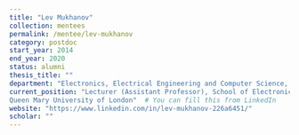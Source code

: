 ```yaml
---
title: "Lev Mukhanov"
collection: mentees
permalink: /mentee/lev-mukhanov
category: postdoc
start_year: 2014
end_year: 2020
status: alumni
thesis_title: ""
department: "Electronics, Electrical Engineering and Computer Science, Queens University Belfast"
current_position: "Lecturer (Assistant Professor), School of Electronic Engineering and Computer Science,
Queen Mary University of London"  # You can fill this from LinkedIn
website: "https://www.linkedin.com/in/lev-mukhanov-226a6451/"
scholar: ""
---
```

